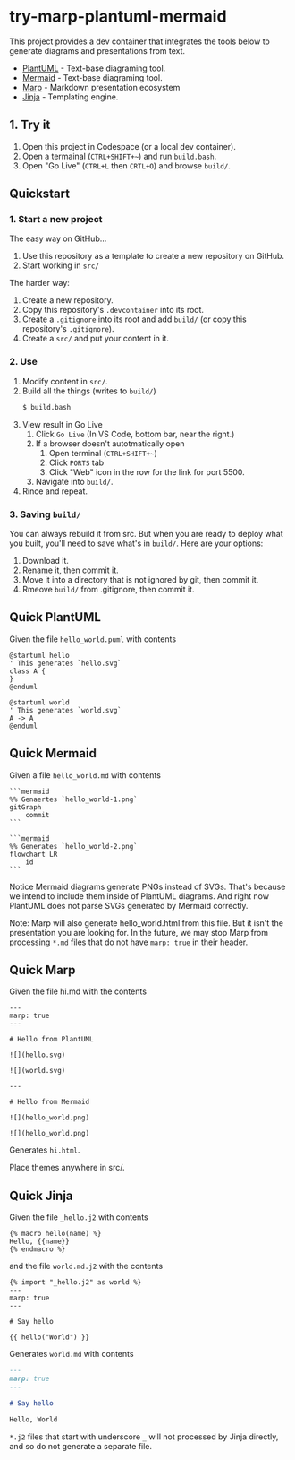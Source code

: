 # try-marp-plantuml-mermaid

This project provides a dev container that integrates the tools below to generate diagrams and presentations from text.

* [PlantUML](https://plantuml.com/) - Text-base diagraming tool.
* [Mermaid](https://mermaid.js.org/) - Text-base diagraming tool.
* [Marp](https://marp.app/) - Markdown presentation ecosystem
* [Jinja](https://jinja.palletsprojects.com/en/stable/) - Templating engine.

## 1. Try it

1. Open this project in Codespace (or a local dev container).
2. Open a termainal (`CTRL+SHIFT+~`) and run `build.bash`.
3. Open "Go Live"  (`CTRL+L` then `CRTL+O`) and browse `build/`.

## Quickstart

### 1. Start a new project

The easy way on GitHub...

1. Use this repository as a template to create a new repository on GitHub.
2. Start working in `src/`

The harder way:

1. Create a new repository.
2. Copy this repository's `.devcontainer` into its root.
3. Create a `.gitignore` into its root and add `build/` (or copy this repository's `.gitignore`).
4. Create a `src/` and put your content in it.

### 2. Use

1. Modify content in `src/`.
2. Build all the things (writes to `build/`)
    ```bash
    $ build.bash
    ```
3. View result in Go Live
    1. Click `Go Live` (In VS Code, bottom bar, near the right.)
    2. If a browser doesn't autotmatically open
        1. Open terminal (`CTRL+SHIFT+~`)
        2. Click `PORTS` tab
        3. Click "Web" icon in the row for the link for port 5500.
    3. Navigate into `build/`.
4. Rince and repeat.

### 3. Saving `build/`

You can always rebuild it from src. But when you are ready to deploy what you built, you'll need to save what's in `build/`. Here are your options:

1. Download it.
2. Rename it, then commit it.
3. Move it into a directory that is not ignored by git, then commit it.
4. Rmeove `build/` from .gitignore, then commit it.

## Quick PlantUML

Given the file `hello_world.puml` with contents

```plantuml
@startuml hello
' This generates `hello.svg`
class A {
}
@enduml

@startuml world
' This generates `world.svg`
A -> A
@enduml
```

## Quick Mermaid

Given a file `hello_world.md` with contents

    ```mermaid
    %% Genaertes `hello_world-1.png`
    gitGraph
        commit
    ```

    ```mermaid
    %% Generates `hello_world-2.png`
    flowchart LR
        id
    ```

Notice Mermaid diagrams generate PNGs instead of SVGs. That's because we intend to include them inside of PlantUML diagrams. And right now PlantUML does not parse SVGs generated by Mermaid correctly.

Note: Marp will also generate hello_world.html from this file. But it isn't the presentation you are looking for.
In the future, we may stop Marp from processing `*.md` files that do not have `marp: true` in their header.

## Quick Marp

Given the file hi.md with the contents

```
---
marp: true
---

# Hello from PlantUML

![](hello.svg)

![](world.svg)

---

# Hello from Mermaid

![](hello_world.png)

![](hello_world.png)
```

Generates `hi.html`.

Place themes anywhere in src/.

## Quick Jinja

Given the file `_hello.j2` with contents

```jinja
{% macro hello(name) %}
Hello, {{name}}
{% endmacro %}
```

and the file `world.md.j2` with the contents

```jinja
{% import "_hello.j2" as world %}
---
marp: true
---

# Say hello

{{ hello("World") }}
```

Generates `world.md` with contents

```markdown
---
marp: true
---

# Say hello

Hello, World
```

`*.j2` files that start with underscore `_` will not processed by Jinja directly, and so do not generate a separate file.

